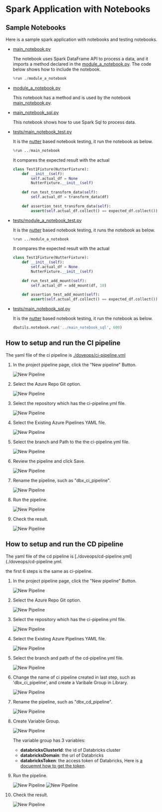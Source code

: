 # Spark Application with Notebooks

## Sample Notebooks

Here is a sample spark application with notebooks and testing notebooks.

- [main_notebook.py](./main_notebook.py)

    The notebook uses Spark DataFrame API to process a data, and it imports a method declared in the [module_a_notebook.py](./main_notebook.py). The code below shows how to include the notebook.

    ```python
    %run ./module_a_notebook
    ```

- [module_a_notebook.py](./main_notebook.py)

    This notebook has a method and is used by the notebook [main_notebook.py](./main_notebook.py).

- [main_notebook_sql.py](./main_notebook_sql.py)

    This notebook shows how to use Spark Sql to process data.

- [tests/main_notebook_test.py](./tests/main_notebook_test.py)

    It is the [nutter](https://github.com/microsoft/nutter) based notebook testing, it run the notebook as below.

    ```python
    %run ../main_notebook
    ```

    It compares the expected result with the actual

    ```python
    class Test1Fixture(NutterFixture):
        def __init__(self):
            self.actual_df = None
            NutterFixture.__init__(self)
            
        def run_test_transform_data(self):
            self.actual_df = transform_data(df)
            
        def assertion_test_transform_data(self):
            assert(self.actual_df.collect() == expected_df.collect())
    ```

- [tests/module_a_notebook_test.py](./tests/main_notebook_test.py)

    It is the [nutter](https://github.com/microsoft/nutter) based notebook testing, it runs the notebook as below.

    ```python
    %run ../module_a_notebook
    ```

    It compares the expected result with the actual

    ```python
    class Test1Fixture(NutterFixture):
        def __init__(self):
            self.actual_df = None
            NutterFixture.__init__(self)
            
        def run_test_add_mount(self):
            self.actual_df = add_mount(df, 10)
            
        def assertion_test_add_mount(self):
            assert(self.actual_df.collect() == expected_df.collect())
    ```

- [tests/main_notebook_sql.py](./tests/main_notebook_sql.py)

    It is the [nutter](https://github.com/microsoft/nutter) based notebook testing, it run the notebook as below.

    ```python
    dbutils.notebook.run('../main_notebook_sql', 600)
    ```

## How to setup and run the CI pipeline

The yaml file of the ci pipeline is [./doveops/ci-pipeline.yml](./doveops/ci-pipeline.yml)

1. In the project pipeline page, click the "New pipeline" Button.

    ![New Pipeline](../images/new_ci_pipeline_1.png "New Pipeline")

2. Select the Azure Repo Git option.

    ![New Pipeline](../images/new_ci_pipeline_2.png "New Pipeline")

3. Select the repository which has the ci-pipeline.yml file.

    ![New Pipeline](../images/new_ci_pipeline_3.png "New Pipeline")

4. Select the Existing Azure Pipelines YAML file.

    ![New Pipeline](../images/new_ci_pipeline_4.png "New Pipeline")

5. Select the branch and Path to the  the ci-pipeline.yml file.

    ![New Pipeline](../images/new_ci_pipeline_5.png "New Pipeline")

6. Review the pipeline and click Save.

    ![New Pipeline](../images/new_ci_pipeline_6.png "New Pipeline")

7. Rename the pipeline, such as "dbx_ci_pipeline".

    ![New Pipeline](../images/new_ci_pipeline_7.png "New Pipeline")

8. Run the pipeline.

    ![New Pipeline](../images/new_ci_pipeline_8.png "New Pipeline")

9. Check the result.

    ![New Pipeline](../images/new_ci_pipeline_9.png "New Pipeline")

## How to setup and run the CD pipeline

The yaml file of the cd pipeline is [./doveops/cd-pipeline.yml](./doveops/cd-pipeline.yml.

the first 6 steps is the same as ci-pipeline.

1. In the project pipeline page, click the "New pipeline" Button.

    ![New Pipeline](../images/new_ci_pipeline_1.png "New Pipeline")

2. Select the Azure Repo Git option.

    ![New Pipeline](../images/new_ci_pipeline_2.png "New Pipeline")

3. Select the repository which has the ci-pipeline.yml file.

    ![New Pipeline](../images/new_ci_pipeline_3.png "New Pipeline")

4. Select the Existing Azure Pipelines YAML file.

    ![New Pipeline](../images/new_ci_pipeline_4.png "New Pipeline")

5. Select the branch and path of the cd-pipeline.yml file.

    ![New Pipeline](../images/new_cd_pipeline_5.png "New Pipeline")

6. Change the name of ci pipeline created in last step, such as 'dbx_ci_pipeline', and create a Varibale Group in Library.

    ![New Pipeline](../images/new_cd_pipeline_6.png "New Pipeline")

7. Rename the pipeline, such as "dbx_cd_pipeline".

    ![New Pipeline](../images/new_ci_pipeline_7.png "New Pipeline")

8. Create Variable Group.

    ![New Pipeline](../images/new_cd_pipeline_8.png "New Pipeline")

    The variable group has 3 variables:

    - **databricksClusterId**: the id of Databricks cluster
    - **databricksDomain**: the url of Databricks
    - **databricksToken**: the access token of Databricks, Here is [a docuemnt how to get the token](https://docs.databricks.com/dev-tools/api/latest/authentication.html#generate-a-personal-access-token).

9. Run the pipeline.

    ![New Pipeline](../images/new_cd_pipeline_9.png "New Pipeline")
    ![New Pipeline](../images/new_cd_pipeline_10.png "New Pipeline")

10. Check the result.

    ![New Pipeline](../images/new_cd_pipeline_11.png "New Pipeline")

